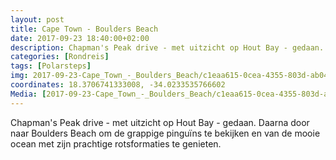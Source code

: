 ```yaml
---
layout: post
title: Cape Town - Boulders Beach
date: 2017-09-23 18:40:00+02:00
description: Chapman's Peak drive - met uitzicht op Hout Bay - gedaan. Daarna door naar Boulders Beach om de grappige pinguïns te bekijken en van de mooie ocean met zijn prachtige rotsformaties te genieten. 
categories: [Rondreis]
tags: [Polarsteps]
img: 2017-09-23-Cape_Town_-_Boulders_Beach/c1eaa615-0cea-4355-803d-ab0478c28710_large_image.jpg
coordinates: 18.3706741333008, -34.0233535766602
Media: [2017-09-23-Cape_Town_-_Boulders_Beach/c1eaa615-0cea-4355-803d-ab0478c28710_large_image.jpg, 2017-09-23-Cape_Town_-_Boulders_Beach/297e0789-6e5b-4455-b4fe-8f828480bc30_large_image.jpg, 2017-09-23-Cape_Town_-_Boulders_Beach/451bf5e0-fc67-4ac9-a232-debdd0c108c1_large_image.jpg, 2017-09-23-Cape_Town_-_Boulders_Beach/5df1466f-b183-4c21-a4f2-fbe530896e66_large_image.jpg, 2017-09-23-Cape_Town_-_Boulders_Beach/4961e9f1-ed7c-4eb4-8538-f3bd331ba6c6_large_image.jpg, 2017-09-23-Cape_Town_-_Boulders_Beach/49214e02-37bb-4ea9-a770-b7d4beb68ff4_large_image.jpg, 2017-09-23-Cape_Town_-_Boulders_Beach/83a81e6f-8f85-4e0e-acf9-57fe70c10ff0_large_image.jpg, 2017-09-23-Cape_Town_-_Boulders_Beach/05b2d6b6-844b-4a1b-870d-6986938eec9b_large_image.jpg, 2017-09-23-Cape_Town_-_Boulders_Beach/b456bcc2-0a63-4c5c-b477-29743a752c90_large_image.jpg, 2017-09-23-Cape_Town_-_Boulders_Beach/4645c131-cc0c-4e45-bea7-0c60fd51e201_large_image.jpg, 2017-09-23-Cape_Town_-_Boulders_Beach/48a0f2ce-be96-4d17-9617-2ea6e8d91a53_large_image.jpg]
---
```

Chapman's Peak drive - met uitzicht op Hout Bay - gedaan. Daarna door naar Boulders Beach om de grappige pinguïns te bekijken en van de mooie ocean met zijn prachtige rotsformaties te genieten. 